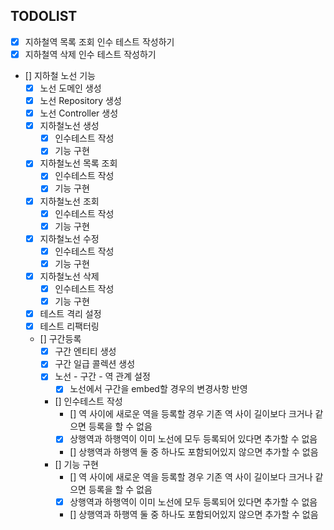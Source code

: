 ## TODOLIST
- [x] 지하철역 목록 조회 인수 테스트 작성하기
- [x] 지하철역 삭제 인수 테스트 작성하기
- [] 지하철 노선 기능
  - [x] 노선 도메인 생성
  - [x] 노선 Repository 생성
  - [x] 노선 Controller 생성
  - [x] 지하철노선 생성
    - [x] 인수테스트 작성
    - [x] 기능 구현
  - [x] 지하철노선 목록 조회
    - [x] 인수테스트 작성
    - [x] 기능 구현
  - [x] 지하철노선 조회
    - [x] 인수테스트 작성
    - [x] 기능 구현
  - [x] 지하철노선 수정
    - [x] 인수테스트 작성
    - [x] 기능 구현
  - [x] 지하철노선 삭제
    - [x] 인수테스트 작성
    - [x] 기능 구현
  - [x] 테스트 격리 설정
  - [x] 테스트 리팩터링
  - [] 구간등록
    - [x] 구간 엔티티 생성
    - [x] 구간 일급 콜렉션 생성
    - [x] 노선 - 구간 - 역 관계 설정
      - [x] 노선에서 구간을 embed할 경우의 변경사항 반영
    - [] 인수테스트 작성
      - [] 역 사이에 새로운 역을 등록할 경우 기존 역 사이 길이보다 크거나 같으면 등록을 할 수 없음
      - [x] 상행역과 하행역이 이미 노선에 모두 등록되어 있다면 추가할 수 없음
      - [] 상행역과 하행역 둘 중 하나도 포함되어있지 않으면 추가할 수 없음
    - [] 기능 구현
      - [] 역 사이에 새로운 역을 등록할 경우 기존 역 사이 길이보다 크거나 같으면 등록을 할 수 없음
      - [x] 상행역과 하행역이 이미 노선에 모두 등록되어 있다면 추가할 수 없음
      - [] 상행역과 하행역 둘 중 하나도 포함되어있지 않으면 추가할 수 없음